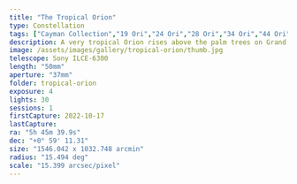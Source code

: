 ```yaml
---
title: "The Tropical Orion"
type: Constellation
tags: ["Cayman Collection","19 Ori","24 Ori","28 Ori","34 Ori","44 Ori","46 Ori","50 Ori","53 Ori","58 Ori","67 Eri","Al Mankib","Algebar (β Ori)","Betelgeux (α Ori)","Dhalim (β Eri)","Flame Nebula","Great Orion Nebula","IC434","M42","NGC1909","NGC1976","NGC2024","NGC2112","Orion B","Orion Nebula","Part of the constellation Eridanus (Eri)","Part of the constellation Orion (Ori)","The star Alnilam (ε Ori)","The star Alnitak (ζ Ori)","The star Bellatrix (γ Ori)","The star Betelgeuse","The star Cursa","The star Hatysa (ι Ori)","The star Mintaka (δ Ori)","The star Rigel","The star Saif al Jabbar (η Ori)","The star Saiph (κ Ori)","the Witch Head Nebula"]
description: A very tropical Orion rises above the palm trees on Grand Cayman.
image: /assets/images/gallery/tropical-orion/thumb.jpg
telescope: Sony ILCE-6300
length: "50mm"
aperture: "37mm"
folder: tropical-orion
exposure: 4
lights: 30
sessions: 1
firstCapture: 2022-10-17
lastCapture:
ra: "5h 45m 39.9s"
dec: "+0° 59' 11.31"
size: "1546.042 x 1032.748 arcmin"
radius: "15.494 deg"
scale: "15.399 arcsec/pixel"
---
```

